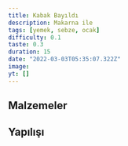 ```yaml
---
title: Kabak Bayıldı
description: Makarna ile
tags: [yemek, sebze, ocak]
difficulty: 0.1
taste: 0.3
duration: 15
date: "2022-03-03T05:35:07.322Z"
image:
yt: []
---
```


## Malzemeler

## Yapılışı
